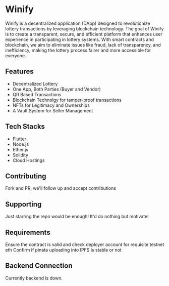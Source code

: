 # Winify
Winify is a decentralized application (DApp) designed to revolutionize lottery transactions by leveraging blockchain technology. The goal of Winify is to create a transparent, secure, and efficient platform that enhances user experience in participating in lottery systems. With smart contracts and blockchain, we aim to eliminate issues like fraud, lack of transparency, and inefficiency, making the lottery process fairer and more accessible for everyone.
## Features
- Decentralized Lottery
- One App, Both Parties (Buyer and Vendor)
- QR Based Transactions
- Blockchain Technolgy for tamper-proof transactions
- NFTs for Legitimacy and Ownerships
- A Vault System for Seller Management
## Tech Stacks
- Flutter
- Node.js
- Ether.js
- Solidity
- Cloud Hostings
## Contributing
Fork and PR, we'll follow up and accept contributions
## Supporting
Just starring the repo would be enough! It'd do nothing but motivate!
## Requirements
Ensure the contract is valid and check deployer account for requisite testnet eth 
Confirm if pinata uploading into IPFS is stable or not
## Backend Connection 
Currently backend is down.


